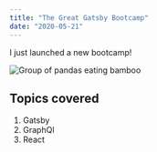 ```yaml
---
title: "The Great Gatsby Bootcamp"
date: "2020-05-21"
---
```

I just launched a new bootcamp!

![Group of pandas eating bamboo](https://2.bp.blogspot.com/-BMP2l6Hwvp4/TiAxeGx4CTI/AAAAAAAAD_M/XlC_mY3SoEw/s1600/panda-group-eating-bamboo.jpg)

## Topics covered

1. Gatsby
2. GraphQl
3. React

